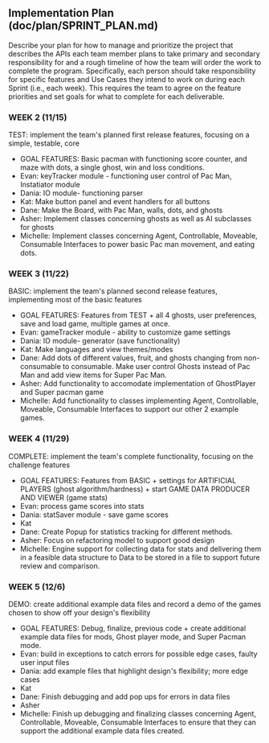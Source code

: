 ## Implementation Plan (doc/plan/SPRINT_PLAN.md)

Describe your plan for how to manage and prioritize the project that describes the APIs each team
member plans to take primary and secondary responsibility for and a rough timeline of how the team
will order the work to complete the program. Specifically, each person should take responsibility
for specific features and Use Cases they intend to work on during each Sprint (i.e., each week).
This requires the team to agree on the feature priorities and set goals for what to complete for
each deliverable.

### WEEK 2 (11/15)

TEST: implement the team's planned first release features, focusing on a simple, testable, core

* GOAL FEATURES: Basic pacman with functioning score counter, and maze with dots, a single ghost, win and loss
  conditions.
* Evan: keyTracker module - functioning user control of Pac Man, Instatiator module
* Dania: IO module- functioning parser 
* Kat: Make button panel and event handlers for all buttons
* Dane: Make the Board, with Pac Man, walls, dots, and ghosts
* Asher: Implement classes concerning ghosts as well as AI subclasses for ghosts
* Michelle: Implement classes concerning Agent, Controllable, Moveable, Consumable Interfaces to
  power basic Pac man movement, and eating dots.

### WEEK 3 (11/22)

BASIC: implement the team's planned second release features, implementing most of the basic features

* GOAL FEATURES: Features from TEST + all 4 ghosts, user preferences, save and load game, multiple games at once.
* Evan: gameTracker module - ability to customize game settings
* Dania: IO module- generator (save functionality)
* Kat: Make languages and view themes/modes
* Dane: Add dots of different values, fruit, and ghosts changing from non-consumable to consumable. Make user control Ghosts instead of Pac Man and add view items for Super Pac Man.
* Asher: Add functionality to accomodate implementation of GhostPlayer and Super pacman game
* Michelle: Add functionality to classes implementing Agent, Controllable, Moveable, Consumable
  Interfaces to support our other 2 example games.

### WEEK 4 (11/29)

COMPLETE: implement the team's complete functionality, focusing on the challenge features

* GOAL FEATURES: Features from BASIC + settings for ARTIFICIAL PLAYERS (ghost algorithm/hardness) + start GAME DATA
  PRODUCER AND VIEWER (game stats)
* Evan: process game scores into stats
* Dania: statSaver module - save game scores
* Kat
* Dane: Create Popup for statistics tracking for different methods.
* Asher: Focus on refactoring model to support good design
* Michelle: Engine support for collecting data for stats and delivering them in a feasible data
  structure to Data to be stored in a file to support future review and comparison.

### WEEK 5 (12/6)

DEMO: create additional example data files and record a demo of the games chosen to show off your
design's flexibility

* GOAL FEATURES: Debug, finalize, previous code + create additional example data files for mods, Ghost player mode,
  and Super Pacman mode.
* Evan: build in exceptions to catch errors for possible edge cases, faulty user input files 
* Dania: add example files that highlight design's flexibility; more edge cases
* Kat
* Dane: Finish debugging and add pop ups for errors in data files
* Asher
* Michelle: Finish up debugging and finalizing classes concerning Agent, Controllable, Moveable,
  Consumable Interfaces to ensure that they can support the additional example data files created. 

